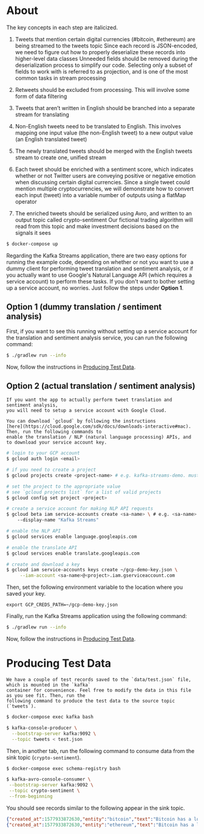 # About
The key concepts in each step are italicized.

1. Tweets that mention certain digital currencies (#bitcoin, #ethereum) are being streamed to the tweets topic
    Since each record is JSON-encoded, we need to figure out how to properly deserialize these records into 
    higher-level data classes Unneeded fields should be removed during the deserialization process to simplify 
    our code. Selecting only a subset of fields to work with is referred to as projection, 
    and is one of the most common tasks in stream processing

2. Retweets should be excluded from processing. This will involve some form of data filtering

3. Tweets that aren’t written in English should be branched into a separate stream for translating

4. Non-English tweets need to be translated to English. This involves mapping one input value 
   (the non-English tweet) to a new output value (an English translated tweet)
   
5. The newly translated tweets should be merged with the English tweets stream to create one, unified stream

6. Each tweet should be enriched with a sentiment score, which indicates whether or not Twitter users are 
    conveying positive or negative emotion when discussing certain digital currencies. Since a single 
    tweet could mention multiple cryptocurrencies, we will demonstrate how to convert each input 
    (tweet) into a variable number of outputs using a flatMap operator

7. The enriched tweets should be serialized using Avro, and written to an output topic called crypto-sentiment
   Our fictional trading algorithm will read from this topic and make investment 
   decisions based on the signals it sees

```sh
$ docker-compose up
```

Regarding the Kafka Streams application, there are two easy options for running the example code, depending on whether or not you want to use a dummy client for performing tweet translation and sentiment analysis, or if you actually want to use Google's Natural Language API (which requires a service account) to perform these tasks. If you don't want to bother setting up a service account, no worries. Just follow the steps under **Option 1**.

## Option 1 (dummy translation / sentiment analysis)
First, if you want to see this running without setting up a service account for the translation and 
sentiment analysis service, you can run the following command:

```sh
$ ./gradlew run --info
```

Now, follow the instructions in [Producing Test Data](#-producing-test-data).

## Option 2 (actual translation / sentiment analysis)
    If you want the app to actually perform tweet translation and sentiment analysis, 
    you will need to setup a service account with Google Cloud.

    You can download `gcloud` by following the instructions 
    [here](https://cloud.google.com/sdk/docs/downloads-interactive#mac). Then, run the following commands to 
    enable the translation / NLP (natural language processing) APIs, and to download your service account key.

```bash
# login to your GCP account
$ gcloud auth login <email>

# if you need to create a project
$ gcloud projects create <project-name> # e.g. kafka-streams-demo. must be globally unique so adjust accordingly

# set the project to the appropriate value
# see `gcloud projects list` for a list of valid projects
$ gcloud config set project <project>

# create a service account for making NLP API requests
$ gcloud beta iam service-accounts create <sa-name> \ # e.g. <sa-name> could be "dev-streams"
    --display-name "Kafka Streams"

# enable the NLP API
$ gcloud services enable language.googleapis.com

# enable the translate API
$ gcloud services enable translate.googleapis.com

# create and download a key
$ gcloud iam service-accounts keys create ~/gcp-demo-key.json \
     --iam-account <sa-name>@<project>.iam.gserviceaccount.com
```

Then, set the following environment variable to the location where you saved your key.
```
export GCP_CREDS_PATH=~/gcp-demo-key.json
```

Finally, run the Kafka Streams application using the following command:
```sh
$ ./gradlew run --info
```

Now, follow the instructions in [Producing Test Data](#-producing-test-data).

# Producing Test Data
    We have a couple of test records saved to the `data/test.json` file, which is mounted in the `kafka` 
    container for convenience. Feel free to modify the data in this file as you see fit. Then, run the 
    following command to produce the test data to the source topic (`tweets`).

```sh
$ docker-compose exec kafka bash

$ kafka-console-producer \
  --bootstrap-server kafka:9092 \
  --topic tweets < test.json
```

Then, in another tab, run the following command to consume data from the sink topic (`crypto-sentiment`).
```sh
$ docker-compose exec schema-registry bash

$ kafka-avro-console-consumer \
 --bootstrap-server kafka:9092 \
 --topic crypto-sentiment \
 --from-beginning
 ```
 
 You should see records similar to the following appear in the sink topic.
 ```json
 {"created_at":1577933872630,"entity":"bitcoin","text":"Bitcoin has a lot of promise. I'm not too sure about #ethereum","sentiment_score":0.3444212495322003,"sentiment_magnitude":0.9464683988787772,"salience":0.9316858469669134}
{"created_at":1577933872630,"entity":"ethereum","text":"Bitcoin has a lot of promise. I'm not too sure about #ethereum","sentiment_score":0.1301464314096875,"sentiment_magnitude":0.8274198304784903,"salience":0.9112319163372604}
```
